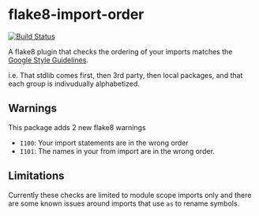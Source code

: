 flake8-import-order
===================

[![Build Status](https://travis-ci.org/public/flake8-import-order.png?branch=master)](https://travis-ci.org/public/flake8-import-order)

A flake8 plugin that checks the ordering of your imports matches the [Google
Style Guidelines](http://google-styleguide.googlecode.com/svn/trunk/pyguide.html?showone=Imports_formatting#Imports_formatting).

i.e. That stdlib comes first, then 3rd party, then local packages, and that
each group is indivudually alphabetized.

Warnings
--------

This package adds 2 new flake8 warnings

* ``I100``: Your import statements are in the wrong order
* ``I101``: The names in your from import are in the wrong order.

Limitations
-----------

Currently these checks are limited to module scope imports only and there are
some known issues around imports that use ``as`` to rename symbols.
